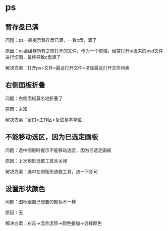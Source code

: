 # ps

## 暂存盘已满

问题：ps一直提示暂存盘已满，一看c盘，满了

原因：ps会缓存所有之前打开的文件，作为一个前端，经常打开ui发来的psd文件进行切图，最终导致c盘满了

解决方案：打开ps>文件>最近打开文件>清除最近打开文件列表

## 右侧面板折叠

问题：右侧面板莫名地折叠了

原因：未知

解决方案：窗口>工作区>复位基本单位

## 不能移动选区，因为已选定画板

问题：选中图层时提示不能移动选区，因为已选定画板

原因：上次矩形选框工具未关闭

解决方案：选中左侧矩形选框工具，选一下即可

## 设置形状颜色

问题：图标跟自己想要的颜色不一样

原因：无

解决方案：右击->混合选项->颜色叠加->选择颜色

